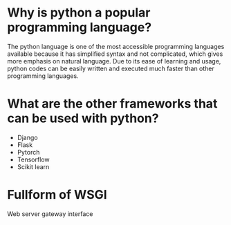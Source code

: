 # Why is python a popular programming language?
The python language is one of the most accessible programming languages available because it has simplified syntax and not complicated, which gives more emphasis on natural language. Due to its ease of learning and usage, python codes can be easily written and executed much faster than other programming languages.

# What are the other frameworks that can be used with python?
- Django
- Flask
- Pytorch
- Tensorflow
- Scikit learn
# Fullform of WSGI
Web server gateway interface